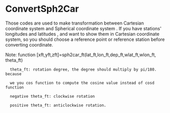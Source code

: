 # ConvertSph2Car
Those codes are used to make transformation between  Cartesian coordinate system and  Spherical coordinate system . If you have  stations' longitudes and latitudes , and want to show them in Cartesian coordinate system, so you should choose a reference point or reference station before converting coordinate.

Note: function [xft,yft,zft]=sph2car_ft(lat_ft,lon_ft,dep_ft,wlat_ft,wlon_ft, theta_ft)

      theta_ft: rotation degree, the degree should multiply by pi/180. because
      
      we you cos function to compute the cosine value instead of cosd function
      
      negative theta_ft: clockwise rotation
      
      positive theta_ft: anticlockwise rotation.
